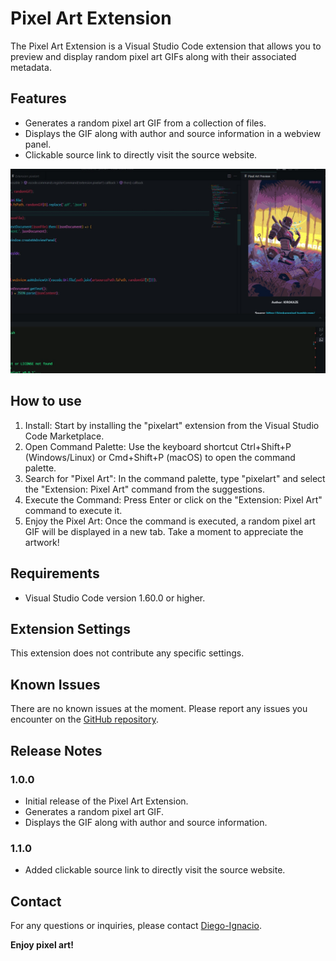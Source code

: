 # Pixel Art Extension

The Pixel Art Extension is a Visual Studio Code extension that allows you to preview and display random pixel art GIFs along with their associated metadata.

## Features

- Generates a random pixel art GIF from a collection of files.
- Displays the GIF along with author and source information in a webview panel.
- Clickable source link to directly visit the source website.

![Sample Image](images/sample-image.png)

## How to use
1. Install: Start by installing the "pixelart" extension from the Visual Studio Code Marketplace.
2. Open Command Palette: Use the keyboard shortcut Ctrl+Shift+P (Windows/Linux) or Cmd+Shift+P (macOS) to open the command palette.
3. Search for "Pixel Art": In the command palette, type "pixelart" and select the "Extension: Pixel Art" command from the suggestions.
4. Execute the Command: Press Enter or click on the "Extension: Pixel Art" command to execute it.
5. Enjoy the Pixel Art: Once the command is executed, a random pixel art GIF will be displayed in a new tab. Take a moment to appreciate the artwork!

## Requirements

- Visual Studio Code version 1.60.0 or higher.

## Extension Settings

This extension does not contribute any specific settings.

## Known Issues

There are no known issues at the moment. Please report any issues you encounter on the [GitHub repository](https://github.com/dunkel000/pixelart).

## Release Notes

### 1.0.0

- Initial release of the Pixel Art Extension.
- Generates a random pixel art GIF.
- Displays the GIF along with author and source information.

### 1.1.0

- Added clickable source link to directly visit the source website.



## Contact

For any questions or inquiries, please contact [Diego-Ignacio](mailto:dunkel000@gmail.com).

**Enjoy pixel art!**

